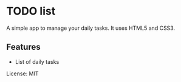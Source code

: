 # TODO list
A simple app to manage your daily tasks.
It uses HTML5 and CSS3.
## Features
* List of daily tasks

License: MIT